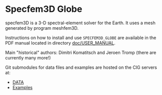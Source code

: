 
# Specfem3D Globe

specfem3D is a 3-D spectral-element solver for the Earth.
It uses a mesh generated by program meshfem3D.

Instructions on how to install and use `SPECFEM3D_GLOBE` are available
in the PDF manual located in directory [doc/USER_MANUAL](doc/USER_MANUAL).

Main "historical" authors: Dimitri Komatitsch and Jeroen Tromp
  (there are currently many more!)

Git submodules for data files and examples are hosted on the CIG servers
at:

  * [DATA](http://vcs.geodynamics.org/gitweb/?p=specfem3d_globe_data.git)
  * [Examples](http://vcs.geodynamics.org/gitweb/?p=specfem3d_globe_examples.git)

